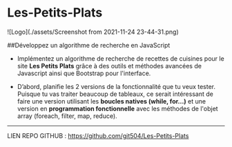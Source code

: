 # Les-Petits-Plats

![Logo](./assets/Screenshot from 2021-11-24 23-44-31.png)

##Développez un algorithme de recherche en JavaScript

- Implémentez un algorithme de recherche de recettes de cuisines pour le site **Les Petits Plats** grâce à des outils et méthodes avancées de Javascript ainsi que Bootstrap pour l'interface.

- D’abord, planifie les 2 versions de la fonctionnalité que tu veux tester. Puisque tu vas traiter beaucoup de tableaux, ce serait intéressant de faire une version utilisant les **boucles natives (while, for...)** et une version en **programmation fonctionnelle** avec les méthodes de l'objet array (foreach, filter, map, reduce).

---

LIEN REPO GITHUB : https://github.com/git504/Les-Petits-Plats
